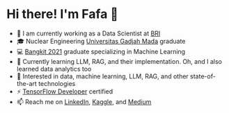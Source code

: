 # Hi there! I'm Fafa 👋

- 💼 I am currently working as a Data Scientist at <a href="https://https://bri.co.id/en/home" target="_blank">BRI</a>
- 🎓 Nuclear Engineering <a href="https://www.ugm.ac.id/en" target="_blank">Universitas Gadjah Mada</a> graduate
- 💻 <a href="https://grow.google/intl/id_id/bangkit/" target="_blank">Bangkit 2021</a> graduate specializing in Machine Learning
- 🌱 Currently learning LLM, RAG, and their implementation. Oh, and I also learned data analytics too
- 👀 Interested in data, machine learning, LLM, RAG, and other state-of-the-art technologies
- ⚡ <a href="https://www.credential.net/63b72c21-21f8-4883-a992-d0abd24329d0#gs.e9kkzy" target="_blank">TensorFlow Developer</a> certified
- 📫 Reach me on <a href="https://www.linkedin.com/in/fafafwzn/" target="_blank">LinkedIn</a>, <a href="https://www.kaggle.com/fafafwzn" target="_blank">Kaggle</a>, and <a href="https://fafafwzn.medium.com/" target="_blank">Medium</a>
